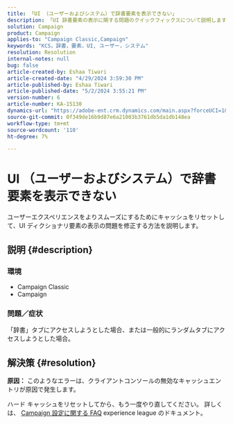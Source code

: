 ```yaml
---
title: 「UI （ユーザーおよびシステム）で辞書要素を表示できない」
description: 「UI 辞書要素の表示に関する問題のクイックフィックスについて説明します。」
solution: Campaign
product: Campaign
applies-to: "Campaign Classic,Campaign"
keywords: "KCS，辞書，要素，UI, ユーザー，システム"
resolution: Resolution
internal-notes: null
bug: false
article-created-by: Eshaa Tiwari
article-created-date: "4/29/2024 3:59:30 PM"
article-published-by: Eshaa Tiwari
article-published-date: "5/2/2024 3:55:21 PM"
version-number: 6
article-number: KA-15130
dynamics-url: "https://adobe-ent.crm.dynamics.com/main.aspx?forceUCI=1&pagetype=entityrecord&etn=knowledgearticle&id=88431275-4106-ef11-9f8a-6045bd026dc7"
source-git-commit: 0f349de16b9d87e6a21003b3761db5da1db148ea
workflow-type: tm+mt
source-wordcount: '110'
ht-degree: 7%

---
```


# UI （ユーザーおよびシステム）で辞書要素を表示できない


ユーザーエクスペリエンスをよりスムーズにするためにキャッシュをリセットして、UI ディクショナリ要素の表示の問題を修正する方法を説明します。

## 説明 {#description}


### <b>環境</b>

- Campaign Classic
- Campaign


### <b>問題／症状</b>

「辞書」タブにアクセスしようとした場合、または一般的にランダムタブにアクセスしようとした場合。


## 解決策 {#resolution}





<b>原因：</b>
このようなエラーは、クライアントコンソールの無効なキャッシュエントリが原因で発生します。



ハード キャッシュをリセットしてから、もう一度やり直してください。 詳しくは、 [Campaign 設定に関する FAQ](https://experienceleague.adobe.com/docs/campaign-classic/using/getting-started/starting-with-adobe-campaign/faq/faq-campaign-config.html?lang=en) experience league のドキュメント。


<br> 